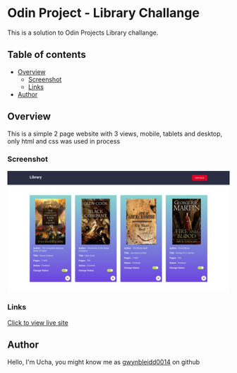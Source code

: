 # Odin Project - Library Challange

This is a solution to Odin Projects Library challange.

## Table of contents

- [Overview](#overview)
  - [Screenshot](#screenshot)
  - [Links](#links)
- [Author](#author)

## Overview

This is a simple 2 page website with 3 views, mobile, tablets and desktop, only html and css was used in process

### Screenshot

![Desktop View](./screenshot.png)

### Links

[Click to view live site]()

## Author

Hello, I'm Ucha, you might know me as [gwynbleidd0014](https://github.com/gwynbleidd0014) on github
